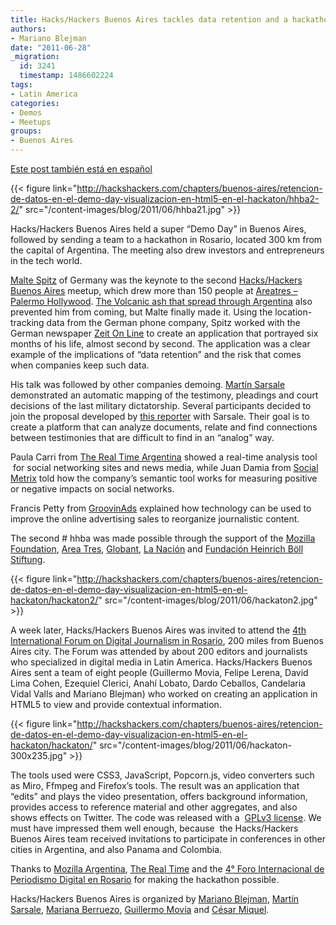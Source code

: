 ```yaml
---
title: Hacks/Hackers Buenos Aires tackles data retention and a hackathon
authors:
- Mariano Blejman
date: "2011-06-28"
_migration:
  id: 3241
  timestamp: 1486602224
tags:
- Latin America
categories:
- Demos
- Meetups
groups:
- Buenos Aires
---
```


[Este post también está en español][1]

{{< figure link="http://hackshackers.com/chapters/buenos-aires/retencion-de-datos-en-el-demo-day-visualizacion-en-html5-en-el-hackaton/hhba2-2/" src="/content-images/blog/2011/06/hhba21.jpg" >}}

Hacks/Hackers Buenos Aires held a super &#8220;Demo Day&#8221; in Buenos Aires, followed by sending a team to a hackathon in Rosario, located 300 km from the capital of Argentina. The meeting also drew investors and entrepreneurs in the tech world.

[Malte Spitz][2] of Germany was the keynote to the second [Hacks/Hackers Buenos Aires][3] meetup, which drew more than 150 people at [Areatres – Palermo Hollywood][4]. [The Volcanic ash that spread through Argentina][5] also prevented him from coming, but Malte finally made it. Using the location-tracking data from the German phone company, Spitz worked with the German newspaper [Zeit On Line][6] to create an application that portrayed six months of his life, almost second by second. The application was a clear example of the implications of &#8220;data retention&#8221; and the risk that comes when companies keep such data.

His talk was followed by other companies demoing. [Martín Sarsale][7] demonstrated an automatic mapping of the testimony, pleadings and court decisions of the last military dictatorship. Several participants decided to join the proposal developed by [this reporter][8] with Sarsale. Their goal is to create a platform that can analyze documents, relate and find connections between testimonies that are difficult to find in an &#8220;analog&#8221; way.

Paula Carri from [The Real Time Argentina][9] showed a real-time analysis tool  for social networking sites and news media, while Juan Damia from [Social Metrix][10] told how the company&#8217;s semantic tool works for measuring positive or negative impacts on social networks.

Francis Petty from [GroovinAds][11] explained how technology can be used to improve the online advertising sales to reorganize journalistic content.

The second # hhba was made possible through the support of the [Mozilla Foundation][12], [Area Tres][13], [Globant][14], [La Nación][15] and [Fundación Heinrich Böll Stiftung][16].

{{< figure link="http://hackshackers.com/chapters/buenos-aires/retencion-de-datos-en-el-demo-day-visualizacion-en-html5-en-el-hackaton/hackaton2/" src="/content-images/blog/2011/06/hackaton2.jpg" >}}

A week later, Hacks/Hackers Buenos Aires was invited to attend the [4th International Forum on Digital Journalism in Rosario][17], 200 miles from Buenos Aires city. The Forum was attended by about 200 editors and journalists who specialized in digital media in Latin America. Hacks/Hackers Buenos Aires sent a team of eight people (Guillermo Movia, Felipe Lerena, David Lima Cohen, Ezequiel Clerici, Anahí Lobato, Dardo Ceballos, Candelaria Vidal Valls and Mariano Blejman) who worked on creating an application in HTML5 to view and provide contextual information.

[][18]

{{< figure link="http://hackshackers.com/chapters/buenos-aires/retencion-de-datos-en-el-demo-day-visualizacion-en-html5-en-el-hackaton/hackaton/" src="/content-images/blog/2011/06/hackaton-300x235.jpg" >}}

The tools used were CSS3, JavaScript, Popcorn.js, video converters such as Miro, Ffmpeg and Firefox&#8217;s tools. The result was an application that &#8220;edits&#8221; and plays the video presentation, offers background information, provides access to reference material and other aggregates, and also shows effects on Twitter. The code was released with a  [GPLv3 license][19]. We must have impressed them well enough, because  the Hacks/Hackers Buenos Aires team received invitations to participate in conferences in other cities in Argentina, and also Panama and Colombia.

Thanks to [Mozilla Argentina][20], [The Real Time][9] and the [4° Foro Internacional de Periodismo Digital en Rosario][21] for making the hackathon possible.

Hacks/Hackers Buenos Aires is organized by [Mariano Blejman][22], [Martín Sarsale][7], [Mariana Berruezo][23], [Guillermo Movia][24] and [César Miquel][25].

 [1]: http://hackshackers.com/blog/2011/06/22/retencion-de-datos-en-demo-day-visualizacion-en-html5-en-hackaton/
 [2]: http://www.twitter.com/maltespitz
 [3]: http://meetupba.hackshackers.com "Hacks/Hackers Buenos Aires"
 [4]: http://www.areatresworkplace.com
 [5]: http://www.nytimes.com/2011/06/08/world/americas/08briefs-Volcano.html "Volcano"
 [6]: http://www.zeit.de/datenschutz/malte-spitz-data-retention
 [7]: http://www.twitter.com/runixo
 [8]: http://www.twitter.com/blejman
 [9]: http://www.therealtime.com.ar
 [10]: http://www.socialmetrix.com
 [11]: http://www.groovinads.com
 [12]: http://www.mozilla.org/
 [13]: http://www.areatresworkingplace.com
 [14]: http://www.globant.com
 [15]: http://www.lanacion.com
 [16]: http://www.boell-latinoamerica.org/
 [17]: http://www.fpdrosario.com.ar
 [18]: http://hackshackers.com/chapters/buenos-aires/retencion-de-datos-en-el-demo-day-visualizacion-en-html5-en-el-hackaton/hackaton/
 [19]: https://github.com/felipelerena/HacksHackersBA/tree/master/rosario/test
 [20]: http://www.mozilla-ar.org
 [21]: http://www.fpdrosario.com.ar/
 [22]: http://marianoblejman.com
 [23]: http://ar.linkedin.com/pub/mariana-berruezo/4/1a/994
 [24]: http://www.twitter.com/deimidis
 [25]: http://www.easytech.com.ar